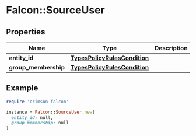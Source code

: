 # Falcon::SourceUser

## Properties

| Name | Type | Description | Notes |
| ---- | ---- | ----------- | ----- |
| **entity_id** | [**TypesPolicyRulesCondition**](TypesPolicyRulesCondition.md) |  | [optional] |
| **group_membership** | [**TypesPolicyRulesCondition**](TypesPolicyRulesCondition.md) |  | [optional] |

## Example

```ruby
require 'crimson-falcon'

instance = Falcon::SourceUser.new(
  entity_id: null,
  group_membership: null
)
```

